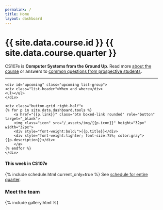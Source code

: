 ```yaml
---
permalink: /
title: Home
layout: dashboard
---
```


<style>
.upcoming ul {
    background-color:#f3f3f3;
    border: 1px solid gray;
    border-radius: 5px;
    padding: 10px;
}

.upcoming li {
    list-style-type: none;
}

.upcoming .list-header {
    text-align: center;
    background-color: #666;
    color: white;
    font-weight: 700;
}

.upcoming .day {
    margin-top: 15px;
    border-bottom: 1px solid currentColor;
    font-size: 70%;
    font-weight: 700;
    color: #888;
    text-transform: uppercase;
    letter-spacing: 1px;
}

.upcoming .event:before {
    background-color: currentColor;
    border-radius: 3px;
    content: "|";
    margin: 3px 10px 3px 5px; /* TRBL */
}
.upcoming .lecture:before   { color:#008F00; }
.upcoming .lab:before       { color:#005493; }
.upcoming .assign:before    { color:#941100; }
.upcoming .oh:before        { color:#FF9300; }

.upcoming .event    { font-size: 80%; }
.upcoming .what     { width: 180px; letter-spacing: 1px; font-weight: 900; }
.upcoming .where    {               letter-spacing: 0px; font-weight: 500; }
.upcoming .start, .upcoming .stop
                    { line-height:1.3; font-size: 90%;text-align: right; }
.upcoming .start    { font-weight: 700; }
.upcoming .stop     { color: #aaa; }
.upcoming li.event+li.event { border-top: 1px dotted #aaa; }

a[href^="http://"]:after, a[href^="https://"]:after {
    display: none;
}

.boxed-link {
    border: 1px silver solid;
    border-radius: 5px;
    box-shadow: 0px 2px 4px #EEEEEE;
    padding: 10px;
    cursor: pointer;
    text-align: center;
}

.boxed-link:hover {
    background-color: #337ab7; /* link color */
}

.button-grid {
    display: grid;
    grid-template-columns: repeat(auto-fit, 170px);
    grid-template-rows: repeat(auto-fit, 90px);
    grid-gap: 4px;
    flex: 1;
    width: 100%;
    padding: 10px;
}

</style>

# {{ site.data.course.id }} {{ site.data.course.quarter }}

CS107e is __Computer Systems from the Ground Up__. Read more [about the course](/about/)
or answers to [common questions from prospective students](http://cs107e.stanford.edu).

---
<div class="d-flex">

    <div id="upcoming" class="upcoming list-group">
    <div class="list-header">When and where</div>
    <ul></ul>
    </div>

    <div class="button-grid right-half">
    {% for p in site.data.dashboard.tools %}
        <a href="{{p.link}}" class="btn boxed-link rounded" role="button" target="_blank">
        <img class="icon" src="/_assets/img/{{p.icon}}" height="32px" width="32px">
        <div style="font-weight:bold;">{{p.title}}</div>
        <div style="font-weight:lighter; font-size:75%; color:gray">{{p.description}}</div>
        </a>
    {% endfor %}
    </div>

</div>

#### This week in CS107e
{% include schedule.html current_only=true %}
See [schedule for entire quarter](/schedule/).

### Meet the team
{% include gallery.html %}

<script src="https://ajax.googleapis.com/ajax/libs/jquery/3.2.1/jquery.min.js"></script>
<script src="/_assets/js/googlecal.js"></script>
